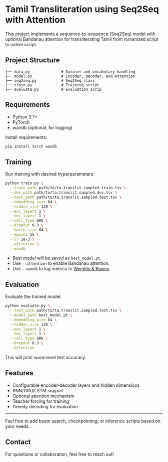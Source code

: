 # Tamil Transliteration using Seq2Seq with Attention

This project implements a sequence-to-sequence (Seq2Seq) model with optional Bahdanau attention for transliterating Tamil from romanized script to native script.

##  Project Structure

```
├── data.py              # Dataset and vocabulary handling
├── model.py             # Encoder, Decoder, and Attention
├── seq2seq.py           # Seq2Seq class
├── train.py             # Training script
├── evaluate.py          # Evaluation scrip
```

##  Requirements

- Python 3.7+
- PyTorch
- wandb (optional, for logging)

Install requirements:
```bash
pip install torch wandb
```

##  Training

Run training with desired hyperparameters:

```bash
python train.py \
  --train_path path/to/ta.translit.sampled.train.tsv \
  --dev_path path/to/ta.translit.sampled.dev.tsv \
  --test_path path/to/ta.translit.sampled.test.tsv \
  --embedding_size 64 \
  --hidden_size 128 \
  --enc_layers 1 \
  --dec_layers 1 \
  --cell_type GRU \
  --dropout 0.3 \
  --batch_size 64 \
  --epochs 15 \
  --lr 1e-3 \
  --attention \
  --wandb
```

- Best model will be saved as `best_model.pt`.
- Use `--attention` to enable Bahdanau attention.
- Use `--wandb` to log metrics to [Weights & Biases](https://wandb.ai/).

##  Evaluation

Evaluate the trained model:

```bash
python evaluate.py \
  --test_path path/to/ta.translit.sampled.test.tsv \
  --model_path best_model.pt \
  --embedding_size 64 \
  --hidden_size 128 \
  --enc_layers 1 \
  --dec_layers 1 \
  --cell_type GRU \
  --dropout 0.3 \
  --attention
```

This will print word-level test accuracy.

##  Features
- Configurable encoder-decoder layers and hidden dimensions
- RNN/GRU/LSTM support
- Optional attention mechanism
- Teacher forcing for training
- Greedy decoding for evaluation

---

Feel free to add beam search, checkpointing, or inference scripts based on your needs.

##  Contact
For questions or collaboration, feel free to reach out!
